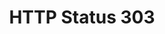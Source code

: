 ---
layout: topic
title: HTTP Status 303
permalink: /design/topics/http-status-303
data:
  items:
    - references:
        - name: Redirections
          url: 'https://github.com/cloudfoundry/cc-api-v3-style-guide#redirection'
      _embedded:
        guideline:
          id: cloud-foundy-cloud-controller-api-style-guide
          title: Cloud Controller API v3 Style Guide (Proposal)
          type: github
          url: 'https://github.com/cloudfoundry/cc-api-v3-style-guide'
          company: Cloud Foundry
          companyLogoUrl: /media/cloudfoundry.png
          companyUrl: 'https://www.cloudfoundry.org/'
          date: 2016-05-11T00:00:00.000Z
          reviewDate: 2016-08-18T00:00:00.000Z
          _links:
            self:
              href: /design/guidelines/cloud-foundy-cloud-controller-api-style-guide
            guidelineTopics:
              href: /design/guidelines/cloud-foundy-cloud-controller-api-style-guide/topics
      _links:
        guideline:
          href: /design/guidelines/cloud-foundy-cloud-controller-api-style-guide
    - references:
        - name: Redirection Codes
          url: 'http://zalando.github.io/restful-api-guidelines/http/Http.html#redirection-codes'
      _embedded:
        guideline:
          id: zalando-restful-api-guidelines
          title: RESTFul API Guidelines
          type: website
          url: 'http://zalando.github.io/restful-api-guidelines/'
          company: Zalando
          companyLogoUrl: /media/logos/zalando.png
          companyUrl: 'https://tech.zalando.de/'
          date: 2016-01-22T00:00:00.000Z
          reviewDate: 2016-08-28T00:00:00.000Z
          _links:
            self:
              href: /design/guidelines/zalando-restful-api-guidelines
            guidelineTopics:
              href: /design/guidelines/zalando-restful-api-guidelines/topics
      _links:
        guideline:
          href: /design/guidelines/zalando-restful-api-guidelines
  _embedded:
    topic:
      id: http-status-303
      name: HTTP Status 303
      description: When to use HTTP status 303
      _links:
        self:
          href: /design/topics/http-status-303
        topicGuidelines:
          href: /design/topics/http-status-303/guidelines
  _links:
    self:
      href: /design/topics/http-status-303/guidelines
    topic:
      href: /design/topics/http-status-303
---